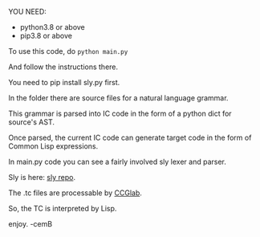 YOU NEED:

- python3.8 or above
- pip3.8 or above

To use this code, do <code>python main.py</code>

And follow the instructions there.

You need to pip install sly.py first. 

In the folder there are source files for a natural language grammar.

This grammar is parsed into IC code in the form of a python dict for source's AST.

Once parsed, the current IC code can generate target code in the form of Common Lisp expressions.

In main.py code you can see a fairly involved sly lexer and parser.

Sly is here: <a href="https://github.com/dabeaz/sly">sly repo</a>.

The .tc files are processable by <a href="https://github.com/bozsahin/ccglab">CCGlab</a>.

So, the TC is interpreted by Lisp.

enjoy.
-cemB


